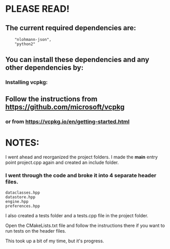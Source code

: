 # **PLEASE READ!**

## The current required dependencies are:
		"nlohmann-json",
		"python2"
## You can install these dependencies and any other dependencies by:
### Installing vcpkg:

## Follow the instructions from https://github.com/microsoft/vcpkg

### or from https://vcpkg.io/en/getting-started.html

# NOTES:

 I went ahead and reorganized the project folders.
 I made the **main** entry point project.cpp again and created an include folder. 
 ### I went through the code and broke it into 4 separate header files.
	dataclasses.hpp
	datastore.hpp
	engine.hpp
	preferences.hpp



I also created a tests folder and a tests.cpp file in the project folder.

Open the CMakeLists.txt file and follow the instructions there 
if you want to run tests on the header files.

This took up a bit of my time, but it's progress. 